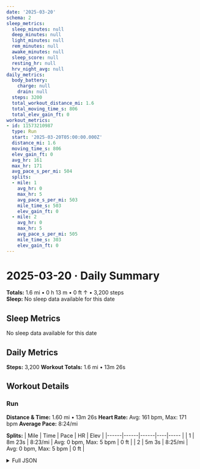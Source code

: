 ```yaml
---
date: '2025-03-20'
schema: 2
sleep_metrics:
  sleep_minutes: null
  deep_minutes: null
  light_minutes: null
  rem_minutes: null
  awake_minutes: null
  sleep_score: null
  resting_hr: null
  hrv_night_avg: null
daily_metrics:
  body_battery:
    charge: null
    drain: null
  steps: 3200
  total_workout_distance_mi: 1.6
  total_moving_time_s: 806
  total_elev_gain_ft: 0
workout_metrics:
- id: 11573210987
  type: Run
  start: '2025-03-20T05:00:00.000Z'
  distance_mi: 1.6
  moving_time_s: 806
  elev_gain_ft: 0
  avg_hr: 161
  max_hr: 171
  avg_pace_s_per_mi: 504
  splits:
  - mile: 1
    avg_hr: 0
    max_hr: 5
    avg_pace_s_per_mi: 503
    mile_time_s: 503
    elev_gain_ft: 0
  - mile: 2
    avg_hr: 0
    max_hr: 5
    avg_pace_s_per_mi: 505
    mile_time_s: 303
    elev_gain_ft: 0
---
```

# 2025-03-20 · Daily Summary
**Totals:** 1.6 mi • 0 h 13 m • 0 ft ↑ • 3,200 steps  
**Sleep:** No sleep data available for this date

## Sleep Metrics
No sleep data available for this date

## Daily Metrics
**Steps:** 3,200
**Workout Totals:** 1.6 mi • 13m 26s

## Workout Details
### Run
**Distance & Time:** 1.60 mi • 13m 26s
**Heart Rate:** Avg: 161 bpm, Max: 171 bpm
**Average Pace:** 8:24/mi

**Splits:**
| Mile | Time | Pace | HR | Elev |
|------|------|------|----|----- |
| 1 | 8m 23s | 8:23/mi | Avg: 0 bpm, Max: 5 bpm | 0 ft |
| 2 | 5m 3s | 8:25/mi | Avg: 0 bpm, Max: 5 bpm | 0 ft |


<details>
<summary>Full JSON</summary>

```json
{
  "date": "2025-03-20",
  "schema": 2,
  "sleep_metrics": {
    "sleep_minutes": null,
    "deep_minutes": null,
    "light_minutes": null,
    "rem_minutes": null,
    "awake_minutes": null,
    "sleep_score": null,
    "resting_hr": null,
    "hrv_night_avg": null
  },
  "daily_metrics": {
    "body_battery": {
      "charge": null,
      "drain": null
    },
    "steps": 3200,
    "total_workout_distance_mi": 1.6,
    "total_moving_time_s": 806,
    "total_elev_gain_ft": 0
  },
  "workout_metrics": [
    {
      "id": 11573210987,
      "type": "Run",
      "start": "2025-03-20T05:00:00.000Z",
      "distance_mi": 1.6,
      "moving_time_s": 806,
      "elev_gain_ft": 0,
      "avg_hr": 161,
      "max_hr": 171,
      "avg_pace_s_per_mi": 504,
      "splits": [
        {
          "mile": 1,
          "avg_hr": 0,
          "max_hr": 5,
          "avg_pace_s_per_mi": 503,
          "mile_time_s": 503,
          "elev_gain_ft": 0
        },
        {
          "mile": 2,
          "avg_hr": 0,
          "max_hr": 5,
          "avg_pace_s_per_mi": 505,
          "mile_time_s": 303,
          "elev_gain_ft": 0
        }
      ]
    }
  ]
}
```
</details>
